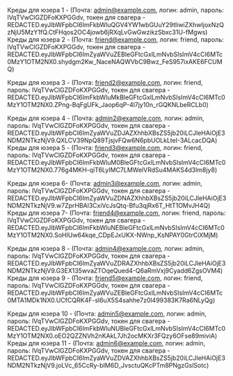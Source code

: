 Креды для юзера 1 - (Почта: admin@example.com, логин: admin, пароль: lVqTVwClGZDFoKXPGGdv, токен для свагера - REDACTED.eyJlbWFpbCI6ImFkbWluQGV4YW1wbGUuY29tIiwiZXhwIjoxNzQzNjU5MzY1fQ.CtFHqos2OC4jowb6jRXqLvGwGwzikzSbxc31U-fMgws)
Креды для юзера 2 - (Почта: friend@example.com, логин: friend, пароль: lVqTVwClGZDFoKXPGGdv, токен для свагера - REDACTED.eyJlbWFpbCI6ImZyaWVuZEBleGFtcGxlLmNvbSIsImV4cCI6MTc0MzY1OTM2NX0.shydgm2Kw_NaceNAQWVbC9Bwz_FeS957ixAKE6FCUMQ)

Креды для юзера 3 - (Почта: friend2@example.com, логин: friend, пароль: lVqTVwClGZDFoKXPGGdv, токен для свагера - REDACTED.eyJlbWFpbCI6ImFkbWluMkBleGFtcGxlLmNvbSIsImV4cCI6MTc0MzY1OTM2NX0.ZPng-BqFgUFk_Jaop6qP-4l7jy10n_rGQKNLbeRCLb0)

Креды для юзера 4 - (Почта: admin2@example.com, логин: admin, пароль: lVqTVwClGZDFoKXPGGdv, токен для свагера - REDACTED.eyJlbWFpbCI6ImZyaWVuZDJAZXhhbXBsZS5jb20iLCJleHAiOjE3NDM2NTkzNjV9.QXLCV39NpQ89TjsjvFQw6N6pbUOLkLteI-3ALcacDQA)
Креды для юзера 5 - (Почта: friend3@example.com, логин: friend, пароль: lVqTVwClGZDFoKXPGGdv, токен для свагера - REDACTED.eyJlbWFpbCI6ImFkbWluM0BleGFtcGxlLmNvbSIsImV4cCI6MTc0MzY1OTM2NX0.776g4MKH-qiT6LyIMC7LMWelVRdSu4MAKS4d3lm8jy8)

Креды для юзера 6- (Почта: admin3@example.com, логин: admin, пароль: lVqTVwClGZDFoKXPGGdv, токен для свагера - REDACTED.eyJlbWFpbCI6ImZyaWVuZDNAZXhhbXBsZS5jb20iLCJleHAiOjE3NDM2NTkzNjV9.w7ZprHBAl3CxiVcJsQtq-Bfu3qjRx6T_HtT1OMvJH4Q)
Креды для юзера 7- (Почта: friend4@example.com, логин: friend, пароль: lVqTVwClGZDFoKXPGGdv, токен для свагера - REDACTED.eyJlbWFpbCI6ImFkbWluNEBleGFtcGxlLmNvbSIsImV4cCI6MTc0MzY1OTM2NX0.SoHIUw64kqe_CDpEJxUKX-NWnp_KsNPAY0GtrCiXMjM)

Креды для юзера 8 - (Почта: admin4@example.com, логин: admin, пароль: lVqTVwClGZDFoKXPGGdv, токен для свагера - REDACTED.eyJlbWFpbCI6ImZyaWVuZDRAZXhhbXBsZS5jb20iLCJleHAiOjE3NDM2NTkzNjV9.G3EX135wvaZTOqeQued4-Q6aRmVxj9Cyadd6ZgsOVM4)
Креды для юзера 9 - (Почта: friend5@example.com, логин: friend, пароль: lVqTVwClGZDFoKXPGGdv, токен для свагера - REDACTED.eyJlbWFpbCI6ImZyaWVuZEBleGFtcGxlLmNvbSIsImV4cCI6MTc0MTA1MDk1NX0.UCfCQRK4F-sl6uX5S4sahhe7z0l499383K7Ra6NLyQg)

Креды для юзера 10 - (Почта: admin5@example.com, логин: admin, пароль: lVqTVwClGZDFoKXPGGdv, токен для свагера - REDACTED.eyJlbWFpbCI6ImFkbWluNUBleGFtcGxlLmNvbSIsImV4cCI6MTc0MzY1OTM2NX0.oEO2QZZNVh2nKAkL7Jh2ocMKXr3FQzy6OFse89miviA)
Креды для юзера 11 - (Почта: admin6@example.com, логин: admin, пароль: lVqTVwClGZDFoKXPGGdv, токен для свагера - REDACTED.eyJlbWFpbCI6ImZyaWVuZDVAZXhhbXBsZS5jb20iLCJleHAiOjE3NDM2NTkzNjV9.joLVc_65CcRy-bIM6D_JvsctuQKcPTm8PNgzGslSotc)
